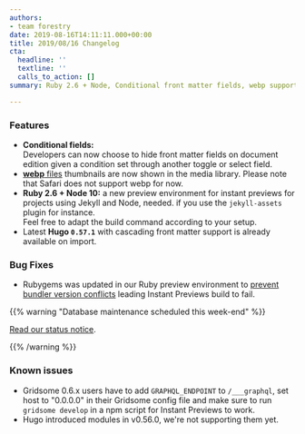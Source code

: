 ```yaml
---
authors:
- team forestry
date: 2019-08-16T14:11:11.000+00:00
title: 2019/08/16 Changelog
cta:
  headline: ''
  textline: ''
  calls_to_action: []
summary: Ruby 2.6 + Node, Conditional front matter fields, webp support, and more.

---
```

### Features

* **Conditional fields:**  
  Developers can now choose to hide front matter fields on document edition given a condition set through another toggle or select field.
* [**webp** files](https://caniuse.com/#feat=webp) thumbnails are now shown in the media library. Please note that Safari does not support webp for now.
* **Ruby 2.6 + Node 10:** a new preview environment for instant previews for projects using Jekyll and Node, needed. if you use the `jekyll-assets` plugin for instance.  
  Feel free to adapt the build command according to your setup.
* Latest **Hugo `0.57.1`** with cascading front matter support is already available on import.

### Bug Fixes

* Rubygems was updated in our Ruby preview environment to [prevent bundler version conflicts](https://bundler.io/blog/2019/05/14/solutions-for-cant-find-gem-bundler-with-executable-bundle.html) leading Instant Previews build to fail.

{{% warning "Database maintenance scheduled this week-end" %}}

[Read our status notice](https://status.forestry.io/incidents/v3b82vxh6yb5).

{{% /warning %}}

### Known issues

* Gridsome 0.6.x users have to add `GRAPHQL_ENDPOINT` to `/___graphql`, set host to "0.0.0.0" in their Gridsome config file and make sure to run `gridsome develop` in a npm script for Instant Previews to work.
* Hugo introduced modules in v0.56.0, we're not supporting them yet.

